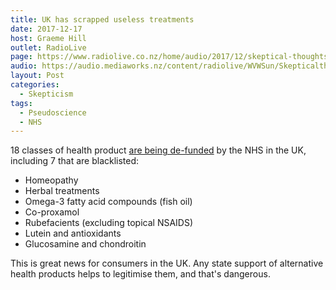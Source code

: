 ```yaml
---
title: UK has scrapped useless treatments
date: 2017-12-17
host: Graeme Hill
outlet: RadioLive
page: https://www.radiolive.co.nz/home/audio/2017/12/skeptical-thoughts-with-mark-honeychurch0.html
audio: https://audio.mediaworks.nz/content/radiolive/WVWSun/Skepticalthoughts17_12_17.mp3
layout: Post
categories:
  - Skepticism
tags:
  - Pseudoscience
  - NHS
---
```


18 classes of health product [are being de-funded](https://www.pharmacy.biz/nhs-england-scraps-18-low-value-treatments-prescription-following-consultation/) by the NHS in the UK, including 7 that are blacklisted:

<!-- more -->

- Homeopathy
- Herbal treatments
- Omega-3 fatty acid compounds (fish oil)
- Co-proxamol
- Rubefacients (excluding topical NSAIDS)
- Lutein and antioxidants
- Glucosamine and chondroitin

This is great news for consumers in the UK. Any state support of alternative health products helps to legitimise them, and that's dangerous.
